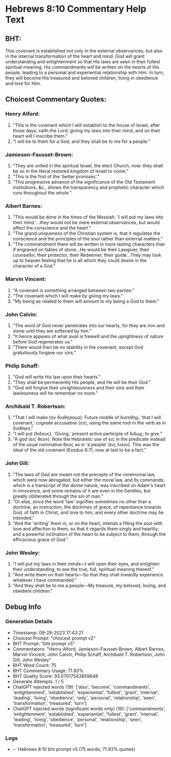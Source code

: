 # Hebrews 8:10 Commentary Help Text

## BHT:
This covenant is established not only in the external observances, but also in the internal transformation of the heart and mind. God will grant understanding and enlightenment so that His laws are seen in their fullest spiritual meaning. His commandments will be written on the hearts of His people, leading to a personal and experiential relationship with Him. In turn, they will become His treasured and beloved children, living in obedience and love for Him.

## Choicest Commentary Quotes:
### Henry Alford:
1. "This is the covenant which I will establish to the house of Israel, after those days, saith the Lord; giving my laws into their mind, and on their heart will I inscribe them." 
2. "I will be to them for a God, and they shall be to me for a people."

### Jamieson-Fausset-Brown:
1. "They are united in the spiritual Israel, the elect Church, now: they shall be so in the literal restored kingdom of Israel to come."
2. "This is the first of the 'better promises'."
3. "This progressive advance of the significance of the Old Testament institutions, &c., shows the transparency and prophetic character which runs throughout the whole."

### Albert Barnes:
1. "This would be done in the times of the Messiah. 'I will put my laws into their mind.'...they would not be mere external observances, but would affect the conscience and the heart."
2. "The grand uniqueness of the Christian system is, that it regulates the conscience and the principles of the soul rather than external matters."
3. "The commandment there will be written in more lasting characters than if engraved on fables of stone...He would be their Lawgiver, their counsellor, their protector, their Redeemer, their guide...They may look up to heaven feeling that he is all which they could desire in the character of a God."

### Marvin Vincent:
1. "A covenant is something arranged between two parties."
2. "The covenant which I will make by giving my laws."
3. "My being as related to them will amount to my being a God to them."

### John Calvin:
1. "The word of God never penetrates into our hearts, for they are iron and stone until they are softened by him."
2. "It hence appears of what avail is freewill and the uprightness of nature before God regenerates us."
3. "There would then be no stability in the covenant, except God gratuitously forgave our sins."

### Philip Schaff:
1. "God will write His law upon their hearts."
2. "They shall be permanently His people, and He will be their God."
3. "God will forgive their unrighteousness and their sins and their lawlessness will he remember no more."

### Archibald T. Robertson:
1. "That I will make (ην διαθησομα). Future middle of διατιθημ, 'that I will covenant,' cognate accusative (ην), using the same root in the verb as in διαθηκη." 
2. "I will put (διδους). 'Giving,' present active participle of διδωμ, to give." 
3. "A god (εις θεον). Note the Hebraistic use of εις in the predicate instead of the usual nominative θεος as in 'a people' (εις λαον). This was the ideal of the old covenant (Exodus 6:7), now at last to be a fact."

### John Gill:
1. "The laws of God are meant not the precepts of the ceremonial law, which were now abrogated, but either the moral law, and its commands; which is a transcript of the divine nature, was inscribed on Adam's heart in innocence, and some remains of it are even in the Gentiles, but greatly obliterated through the sin of man."
2. "Or else, since the word 'law' signifies sometimes no other than a doctrine, an instruction, the doctrines of grace, of repentance towards God, of faith in Christ, and love to him, and every other doctrine may be intended."
3. "And the 'writing' them in, or on the heart, intends a filling the soul with love and affection to them, so that it regards them singly and heartily; and a powerful inclination of the heart to be subject to them, through the efficacious grace of God."

### John Wesley:
1. "I will put my laws in their minds—I will open their eyes, and enlighten their understanding, to see the true, full, spiritual meaning thereof."
2. "And write them on their hearts—So that they shall inwardly experience whatever I have commanded."
3. "And they shall be to me a people—My treasure, my beloved, loving, and obedient children."


## Debug Info
### Generation Details
- Timestamp: 09-28-2023 17:43:21
- Choicest Prompt: "choicest prompt v2"
- BHT Prompt: "bht prompt v5"
- Commentators: "Henry Alford, Jamieson-Fausset-Brown, Albert Barnes, Marvin Vincent, John Calvin, Philip Schaff, Archibald T. Robertson, John Gill, John Wesley"
- BHT Word Count: 75
- BHT Commentary Usage: 71.93%
- BHT Quality Score: 93.07017543859648
- Generate Attempts: 1 / 5
- ChatGPT injected words (19):
	['also', 'become', 'commandments', 'enlightenment', 'established', 'experiential', 'fullest', 'grant', 'internal', 'leading', 'living', 'obedience', 'only', 'personal', 'relationship', 'seen', 'transformation', 'treasured', 'turn']
- ChatGPT injected words (significant words only) (16):
	['commandments', 'enlightenment', 'established', 'experiential', 'fullest', 'grant', 'internal', 'leading', 'living', 'obedience', 'personal', 'relationship', 'seen', 'transformation', 'treasured', 'turn']

### Logs
- ✅ Hebrews 8:10 bht prompt v5 (75 words, 71.93% quotes)